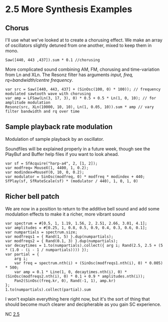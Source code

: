 # 2.5 More Synthesis Examples

## Chorus

I'll use what we've looked at to create a chorusing effect. We make an array of oscillators slightly detuned from one another, mixed to keep them in mono.

	Saw([440, 443 ,437]).sum * 0.1 //chorusing

More complicated sound combining AM, FM, chorusing and time-variation from Ln and XLn.  The Resonz filter has arguments _input, freq, rq=bandwidth/centre frequency_.

	var src = Saw([440, 443, 437] + (SinOsc(100, 0) * 100)); // frequency modulated sawtooth wave with chorusing
	var amp = LFSaw(Ln(3, 17, 3), 0) * 0.5 + 0.5 * Ln(1, 0, 10); // for amplitude modulation
	Resonz(src, XLn(10000, 10, 10), Ln(1, 0.05, 10)).sum * amp // vary filter bandwidth and rq over time

## Sample playback rate modulation

Modulation of sample playback by an oscillator.

Soundfiles will be explained properly in a future week, though see the PlayBuf and Buffer help files if you want to look ahead.

	var sf = SfAcquire("harp-a4", 2, [1, 2]);
	var modfreq= MouseX(1, 4400, 1, 0.2);
	var modindex=MouseY(0, 10, 0, 0.2);
	var modulator = SinOsc(modfreq, 0) * modfreq * modindex + 440;
	SfPlay(sf, SfRateScale(sf) * (modulator / 440), 1, 0, 1, 0)

## Richer bell patch

We are now in a position to return to the additive bell sound and add some modulation effects to make it a richer, more vibrant sound

	var spectrum = #[0.5, 1, 1.19, 1.56, 2, 2.51, 2.66, 3.01, 4.1];
	var amplitudes = #[0.25, 1, 0.8, 0.5, 0.9, 0.4, 0.3, 0.6, 0.1];
	var numpartials = spectrum.size;
	var modfreqs1 = { Rand(1, 5) }.dup(numpartials);
	var modfreqs2 = { Rand(0.1, 3) }.dup(numpartials);
	var decaytimes = 1.to(numpartials).collect({ arg i; Rand(2.5, 2.5 + (5 * (1.0 - (i - 1 / numpartials)))) });
	var partial = {
		arg i;
		var freq = spectrum.nth(i) + (SinOsc(modfreqs1.nth(i), 0) * 0.005) * 500;
		var amp = 0.1 * Line(1, 0, decaytimes.nth(i), 0) * (SinOsc(modfreqs2.nth(i), 0) * 0.1 + 0.9 * amplitudes.nth(i));
		Pan2(SinOsc(freq.kr, 0), Rand(-1, 1), amp.kr)
	};
	1.to(numpartials).collect(partial).sum

I won't explain everything here right now, but it's the sort of thing that should become much clearer and decipherable as you gain SC experience.

NC [2.5](https://composerprogrammer.com/teaching/supercollider/sctutorial/2.5%20More%20Synthesis%20Examples.html)
